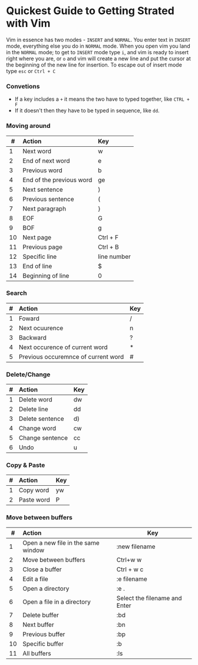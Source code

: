 # Quickest Guide to Getting Strated with Vim

Vim in essence has two modes - `INSERT` and `NORMAL`. You enter text in `INSERT` mode, everything else you do in `NORMAL` mode. When you open vim you land in the `NORMAL` mode; to get to `INSERT` mode type `i`, and vim is ready to insert right where you are, or `o` and vim will create a new line and put the cursor at the beginning of the new line for insertion. To escape out of insert mode type `esc` or `Ctrl + C`
### Convetions
- If a key includes a `+` it means the two have to typed together, like `CTRL + F`
- If it doesn't then they have to be typed in sequence, like `dd`.

### Moving around
|#|Action|Key|
|-|:-----|:--|
|1|Next word|w|
|2|End of next word|e|
|3|Previous word|b|
|4|End of the previous word|ge|
|5|Next sentence|)|
|6|Previous sentence|(|
|7|Next paragraph|}|
|8|EOF|G|
|9|BOF|g|
|10|Next page|Ctrl + F|
|11|Previous page|Ctrl + B|
|12|Specific line|line number|
|13|End of line|$|
|14|Beginning of line|0|

### Search
|#|Action|Key|
|-|:-----|:--|
|1|Foward|/|
|2|Next ocuurence|n|
|3|Backward|?|
|4|Next occurence of current word|*|
|5|Previous occuremnce of current word|#|

### Delete/Change
|#|Action|Key|
|-|:-----|:--|
|1|Delete word|dw|
|2|Delete line|dd|
|3|Delete sentence|d)|
|4|Change word|cw|
|5|Change sentence|cc|
|6|Undo|u|

### Copy & Paste
|#|Action|Key|
|-|:-----|:--|
|1|Copy word|yw|
|2|Paste word|P|

### Move between buffers
|#|Action|Key|
|-|:-----|---|
|1|Open a new file in the same window|:new filename|
|2|Move between buffers|Ctrl+w w|
|3|Close a buffer|Ctrl + w c|
|4|Edit a file|:e filename|
|5|Open a directory|:e .|
|6|Open a file in a directory|Select the filename and Enter|
|7|Delete buffer|:bd <name>|
|8|Next buffer|:bn|
|9|Previous buffer|:bp|
|10|Specific buffer|:b <filename>|
|11|All buffers|:ls|

